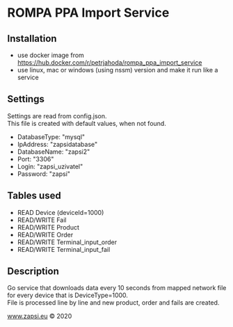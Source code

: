 # ROMPA PPA Import Service


## Installation
* use docker image from https://hub.docker.com/r/petrjahoda/rompa_ppa_import_service
* use linux, mac or windows (using nssm) version and make it run like a service

## Settings
Settings are read from config.json.<br>
This file is created with default values, when not found.
* DatabaseType: "mysql"
* IpAddress:    "zapsidatabase"
* DatabaseName: "zapsi2"
* Port:         "3306"
* Login:        "zapsi_uzivatel"
* Password:     "zapsi"

## Tables used
* READ Device (deviceId=1000)
* READ/WRITE Fail
* READ/WRITE Product
* READ/WRITE Order
* READ/WRITE Terminal_input_order
* READ/WRITE Terminal_input_fail

## Description
Go service that downloads data every 10 seconds from mapped network file for every device that is DeviceType=1000.<br>
File is processed line by line and new product, order and fails are created.




www.zapsi.eu © 2020
